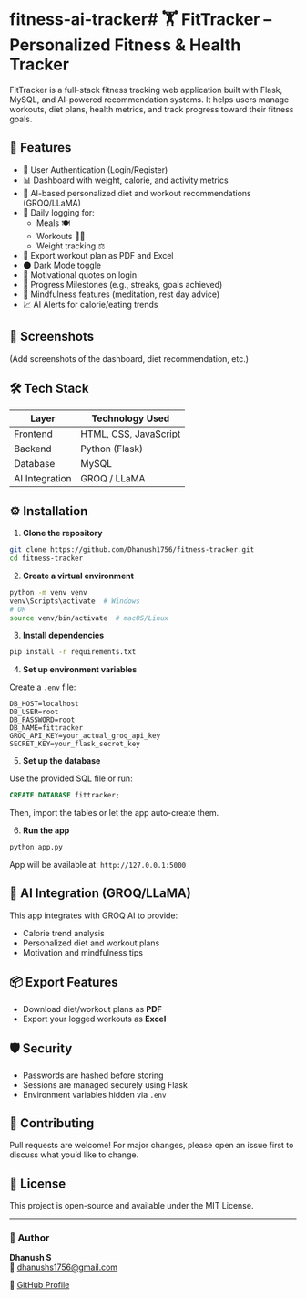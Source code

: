 # fitness-ai-tracker# 🏋️ FitTracker – Personalized Fitness & Health Tracker

FitTracker is a full-stack fitness tracking web application built with Flask, MySQL, and AI-powered recommendation systems. It helps users manage workouts, diet plans, health metrics, and track progress toward their fitness goals.

## 🚀 Features

- 🔐 User Authentication (Login/Register)
- 📊 Dashboard with weight, calorie, and activity metrics
- 🧠 AI-based personalized diet and workout recommendations (GROQ/LLaMA)
- 📆 Daily logging for:
  - Meals 🍽️
  - Workouts 🏃‍♂️
  - Weight tracking ⚖️
- 📄 Export workout plan as PDF and Excel
- 🌑 Dark Mode toggle
- 💬 Motivational quotes on login
- 🏅 Progress Milestones (e.g., streaks, goals achieved)
- 🧘 Mindfulness features (meditation, rest day advice)
- 📈 AI Alerts for calorie/eating trends

## 📸 Screenshots

(Add screenshots of the dashboard, diet recommendation, etc.)

## 🛠️ Tech Stack

| Layer         | Technology Used                  |
|---------------|----------------------------------|
| Frontend      | HTML, CSS, JavaScript            |
| Backend       | Python (Flask)                   |
| Database      | MySQL                            |
| AI Integration| GROQ / LLaMA                     |

## ⚙️ Installation

1. **Clone the repository**

```bash
git clone https://github.com/Dhanush1756/fitness-tracker.git
cd fitness-tracker
```

2. **Create a virtual environment**

```bash
python -m venv venv
venv\Scripts\activate  # Windows
# OR
source venv/bin/activate  # macOS/Linux
```

3. **Install dependencies**

```bash
pip install -r requirements.txt
```

4. **Set up environment variables**

Create a `.env` file:

```
DB_HOST=localhost
DB_USER=root
DB_PASSWORD=root
DB_NAME=fittracker
GROQ_API_KEY=your_actual_groq_api_key
SECRET_KEY=your_flask_secret_key
```

5. **Set up the database**

Use the provided SQL file or run:

```sql
CREATE DATABASE fittracker;
```

Then, import the tables or let the app auto-create them.

6. **Run the app**

```bash
python app.py
```

App will be available at: `http://127.0.0.1:5000`

## 🧠 AI Integration (GROQ/LLaMA)

This app integrates with GROQ AI to provide:
- Calorie trend analysis
- Personalized diet and workout plans
- Motivation and mindfulness tips

## 📦 Export Features

- Download diet/workout plans as **PDF**
- Export your logged workouts as **Excel**

## 🛡️ Security

- Passwords are hashed before storing
- Sessions are managed securely using Flask
- Environment variables hidden via `.env`

## 🤝 Contributing

Pull requests are welcome! For major changes, please open an issue first to discuss what you’d like to change.

## 📝 License

This project is open-source and available under the MIT License.

---

### 🙋 Author

**Dhanush S**  
📧 dhanushs1756@gmail.com  

🔗 [GitHub Profile](https://github.com/Dhanush1756)
